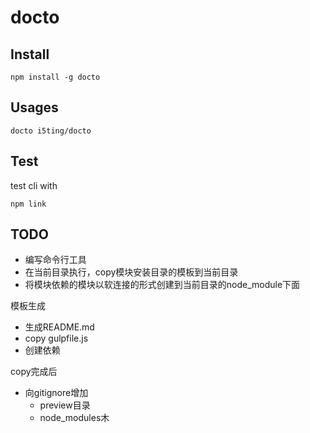 # docto


## Install 

```
npm install -g docto
```

## Usages

```
docto i5ting/docto
```

## Test

test cli with 


```
npm link
```

## TODO

- 编写命令行工具
- 在当前目录执行，copy模块安装目录的模板到当前目录
- 将模块依赖的模块以软连接的形式创建到当前目录的node_module下面

模板生成

- 生成README.md
- copy gulpfile.js
- 创建依赖

copy完成后

- 向gitignore增加
  - preview目录
  - node_modules木